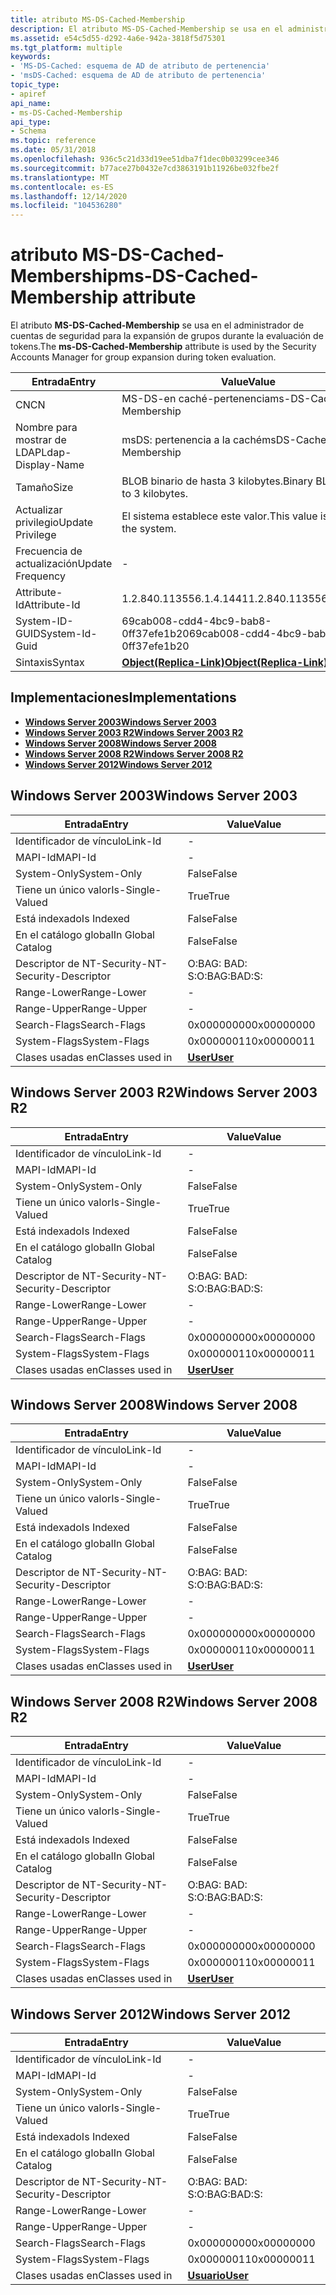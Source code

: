 ```yaml
---
title: atributo MS-DS-Cached-Membership
description: El atributo MS-DS-Cached-Membership se usa en el administrador de cuentas de seguridad para la expansión de grupos durante la evaluación de tokens.
ms.assetid: e54c5d55-d292-4a6e-942a-3818f5d75301
ms.tgt_platform: multiple
keywords:
- 'MS-DS-Cached: esquema de AD de atributo de pertenencia'
- 'msDS-Cached: esquema de AD de atributo de pertenencia'
topic_type:
- apiref
api_name:
- ms-DS-Cached-Membership
api_type:
- Schema
ms.topic: reference
ms.date: 05/31/2018
ms.openlocfilehash: 936c5c21d33d19ee51dba7f1dec0b03299cee346
ms.sourcegitcommit: b77ace27b0432e7cd3863191b11926be032fbe2f
ms.translationtype: MT
ms.contentlocale: es-ES
ms.lasthandoff: 12/14/2020
ms.locfileid: "104536280"
---
```

# <a name="ms-ds-cached-membership-attribute"></a><span data-ttu-id="198ad-105">atributo MS-DS-Cached-Membership</span><span class="sxs-lookup"><span data-stu-id="198ad-105">ms-DS-Cached-Membership attribute</span></span>

<span data-ttu-id="198ad-106">El atributo **MS-DS-Cached-Membership** se usa en el administrador de cuentas de seguridad para la expansión de grupos durante la evaluación de tokens.</span><span class="sxs-lookup"><span data-stu-id="198ad-106">The **ms-DS-Cached-Membership** attribute is used by the Security Accounts Manager for group expansion during token evaluation.</span></span>



| <span data-ttu-id="198ad-107">Entrada</span><span class="sxs-lookup"><span data-stu-id="198ad-107">Entry</span></span> | <span data-ttu-id="198ad-108">Value</span><span class="sxs-lookup"><span data-stu-id="198ad-108">Value</span></span> |
|-------------------|-------------------------------------------------------|
| <span data-ttu-id="198ad-109">CN</span><span class="sxs-lookup"><span data-stu-id="198ad-109">CN</span></span>                | <span data-ttu-id="198ad-110">MS-DS-en caché-pertenencia</span><span class="sxs-lookup"><span data-stu-id="198ad-110">ms-DS-Cached-Membership</span></span>                               |
| <span data-ttu-id="198ad-111">Nombre para mostrar de LDAP</span><span class="sxs-lookup"><span data-stu-id="198ad-111">Ldap-Display-Name</span></span> | <span data-ttu-id="198ad-112">msDS: pertenencia a la caché</span><span class="sxs-lookup"><span data-stu-id="198ad-112">msDS-Cached-Membership</span></span>                                |
| <span data-ttu-id="198ad-113">Tamaño</span><span class="sxs-lookup"><span data-stu-id="198ad-113">Size</span></span>              | <span data-ttu-id="198ad-114">BLOB binario de hasta 3 kilobytes.</span><span class="sxs-lookup"><span data-stu-id="198ad-114">Binary BLOB of up to 3 kilobytes.</span></span>                     |
| <span data-ttu-id="198ad-115">Actualizar privilegio</span><span class="sxs-lookup"><span data-stu-id="198ad-115">Update Privilege</span></span>  | <span data-ttu-id="198ad-116">El sistema establece este valor.</span><span class="sxs-lookup"><span data-stu-id="198ad-116">This value is set by the system.</span></span>                      |
| <span data-ttu-id="198ad-117">Frecuencia de actualización</span><span class="sxs-lookup"><span data-stu-id="198ad-117">Update Frequency</span></span>  | \-                                                    |
| <span data-ttu-id="198ad-118">Attribute-Id</span><span class="sxs-lookup"><span data-stu-id="198ad-118">Attribute-Id</span></span>      | <span data-ttu-id="198ad-119">1.2.840.113556.1.4.1441</span><span class="sxs-lookup"><span data-stu-id="198ad-119">1.2.840.113556.1.4.1441</span></span>                               |
| <span data-ttu-id="198ad-120">System-ID-GUID</span><span class="sxs-lookup"><span data-stu-id="198ad-120">System-Id-Guid</span></span>    | <span data-ttu-id="198ad-121">69cab008-cdd4-4bc9-bab8-0ff37efe1b20</span><span class="sxs-lookup"><span data-stu-id="198ad-121">69cab008-cdd4-4bc9-bab8-0ff37efe1b20</span></span>                  |
| <span data-ttu-id="198ad-122">Sintaxis</span><span class="sxs-lookup"><span data-stu-id="198ad-122">Syntax</span></span>            | [<span data-ttu-id="198ad-123">**Object(Replica-Link)**</span><span class="sxs-lookup"><span data-stu-id="198ad-123">**Object(Replica-Link)**</span></span>](s-object-replica-link.md) |



## <a name="implementations"></a><span data-ttu-id="198ad-124">Implementaciones</span><span class="sxs-lookup"><span data-stu-id="198ad-124">Implementations</span></span>

-   [<span data-ttu-id="198ad-125">**Windows Server 2003**</span><span class="sxs-lookup"><span data-stu-id="198ad-125">**Windows Server 2003**</span></span>](#windows-server-2003)
-   [<span data-ttu-id="198ad-126">**Windows Server 2003 R2**</span><span class="sxs-lookup"><span data-stu-id="198ad-126">**Windows Server 2003 R2**</span></span>](#windows-server-2003-r2)
-   [<span data-ttu-id="198ad-127">**Windows Server 2008**</span><span class="sxs-lookup"><span data-stu-id="198ad-127">**Windows Server 2008**</span></span>](#windows-server-2008)
-   [<span data-ttu-id="198ad-128">**Windows Server 2008 R2**</span><span class="sxs-lookup"><span data-stu-id="198ad-128">**Windows Server 2008 R2**</span></span>](#windows-server-2008-r2)
-   [<span data-ttu-id="198ad-129">**Windows Server 2012**</span><span class="sxs-lookup"><span data-stu-id="198ad-129">**Windows Server 2012**</span></span>](#windows-server-2012)

## <a name="windows-server-2003"></a><span data-ttu-id="198ad-130">Windows Server 2003</span><span class="sxs-lookup"><span data-stu-id="198ad-130">Windows Server 2003</span></span>



| <span data-ttu-id="198ad-131">Entrada</span><span class="sxs-lookup"><span data-stu-id="198ad-131">Entry</span></span> | <span data-ttu-id="198ad-132">Value</span><span class="sxs-lookup"><span data-stu-id="198ad-132">Value</span></span> |
|------------------------|-----------------------------------|
| <span data-ttu-id="198ad-133">Identificador de vínculo</span><span class="sxs-lookup"><span data-stu-id="198ad-133">Link-Id</span></span>                | \-                                |
| <span data-ttu-id="198ad-134">MAPI-Id</span><span class="sxs-lookup"><span data-stu-id="198ad-134">MAPI-Id</span></span>                | \-                                |
| <span data-ttu-id="198ad-135">System-Only</span><span class="sxs-lookup"><span data-stu-id="198ad-135">System-Only</span></span>            | <span data-ttu-id="198ad-136">False</span><span class="sxs-lookup"><span data-stu-id="198ad-136">False</span></span>                             |
| <span data-ttu-id="198ad-137">Tiene un único valor</span><span class="sxs-lookup"><span data-stu-id="198ad-137">Is-Single-Valued</span></span>       | <span data-ttu-id="198ad-138">True</span><span class="sxs-lookup"><span data-stu-id="198ad-138">True</span></span>                              |
| <span data-ttu-id="198ad-139">Está indexado</span><span class="sxs-lookup"><span data-stu-id="198ad-139">Is Indexed</span></span>             | <span data-ttu-id="198ad-140">False</span><span class="sxs-lookup"><span data-stu-id="198ad-140">False</span></span>                             |
| <span data-ttu-id="198ad-141">En el catálogo global</span><span class="sxs-lookup"><span data-stu-id="198ad-141">In Global Catalog</span></span>      | <span data-ttu-id="198ad-142">False</span><span class="sxs-lookup"><span data-stu-id="198ad-142">False</span></span>                             |
| <span data-ttu-id="198ad-143">Descriptor de NT-Security-</span><span class="sxs-lookup"><span data-stu-id="198ad-143">NT-Security-Descriptor</span></span> | <span data-ttu-id="198ad-144">O:BAG: BAD: S:</span><span class="sxs-lookup"><span data-stu-id="198ad-144">O:BAG:BAD:S:</span></span>                      |
| <span data-ttu-id="198ad-145">Range-Lower</span><span class="sxs-lookup"><span data-stu-id="198ad-145">Range-Lower</span></span>            | \-                                |
| <span data-ttu-id="198ad-146">Range-Upper</span><span class="sxs-lookup"><span data-stu-id="198ad-146">Range-Upper</span></span>            | \-                                |
| <span data-ttu-id="198ad-147">Search-Flags</span><span class="sxs-lookup"><span data-stu-id="198ad-147">Search-Flags</span></span>           | <span data-ttu-id="198ad-148">0x00000000</span><span class="sxs-lookup"><span data-stu-id="198ad-148">0x00000000</span></span>                        |
| <span data-ttu-id="198ad-149">System-Flags</span><span class="sxs-lookup"><span data-stu-id="198ad-149">System-Flags</span></span>           | <span data-ttu-id="198ad-150">0x00000011</span><span class="sxs-lookup"><span data-stu-id="198ad-150">0x00000011</span></span>                        |
| <span data-ttu-id="198ad-151">Clases usadas en</span><span class="sxs-lookup"><span data-stu-id="198ad-151">Classes used in</span></span>        | [<span data-ttu-id="198ad-152">**User**</span><span class="sxs-lookup"><span data-stu-id="198ad-152">**User**</span></span>](c-user.md)<br/> |



## <a name="windows-server-2003-r2"></a><span data-ttu-id="198ad-153">Windows Server 2003 R2</span><span class="sxs-lookup"><span data-stu-id="198ad-153">Windows Server 2003 R2</span></span>



| <span data-ttu-id="198ad-154">Entrada</span><span class="sxs-lookup"><span data-stu-id="198ad-154">Entry</span></span> | <span data-ttu-id="198ad-155">Value</span><span class="sxs-lookup"><span data-stu-id="198ad-155">Value</span></span> |
|------------------------|-----------------------------------|
| <span data-ttu-id="198ad-156">Identificador de vínculo</span><span class="sxs-lookup"><span data-stu-id="198ad-156">Link-Id</span></span>                | \-                                |
| <span data-ttu-id="198ad-157">MAPI-Id</span><span class="sxs-lookup"><span data-stu-id="198ad-157">MAPI-Id</span></span>                | \-                                |
| <span data-ttu-id="198ad-158">System-Only</span><span class="sxs-lookup"><span data-stu-id="198ad-158">System-Only</span></span>            | <span data-ttu-id="198ad-159">False</span><span class="sxs-lookup"><span data-stu-id="198ad-159">False</span></span>                             |
| <span data-ttu-id="198ad-160">Tiene un único valor</span><span class="sxs-lookup"><span data-stu-id="198ad-160">Is-Single-Valued</span></span>       | <span data-ttu-id="198ad-161">True</span><span class="sxs-lookup"><span data-stu-id="198ad-161">True</span></span>                              |
| <span data-ttu-id="198ad-162">Está indexado</span><span class="sxs-lookup"><span data-stu-id="198ad-162">Is Indexed</span></span>             | <span data-ttu-id="198ad-163">False</span><span class="sxs-lookup"><span data-stu-id="198ad-163">False</span></span>                             |
| <span data-ttu-id="198ad-164">En el catálogo global</span><span class="sxs-lookup"><span data-stu-id="198ad-164">In Global Catalog</span></span>      | <span data-ttu-id="198ad-165">False</span><span class="sxs-lookup"><span data-stu-id="198ad-165">False</span></span>                             |
| <span data-ttu-id="198ad-166">Descriptor de NT-Security-</span><span class="sxs-lookup"><span data-stu-id="198ad-166">NT-Security-Descriptor</span></span> | <span data-ttu-id="198ad-167">O:BAG: BAD: S:</span><span class="sxs-lookup"><span data-stu-id="198ad-167">O:BAG:BAD:S:</span></span>                      |
| <span data-ttu-id="198ad-168">Range-Lower</span><span class="sxs-lookup"><span data-stu-id="198ad-168">Range-Lower</span></span>            | \-                                |
| <span data-ttu-id="198ad-169">Range-Upper</span><span class="sxs-lookup"><span data-stu-id="198ad-169">Range-Upper</span></span>            | \-                                |
| <span data-ttu-id="198ad-170">Search-Flags</span><span class="sxs-lookup"><span data-stu-id="198ad-170">Search-Flags</span></span>           | <span data-ttu-id="198ad-171">0x00000000</span><span class="sxs-lookup"><span data-stu-id="198ad-171">0x00000000</span></span>                        |
| <span data-ttu-id="198ad-172">System-Flags</span><span class="sxs-lookup"><span data-stu-id="198ad-172">System-Flags</span></span>           | <span data-ttu-id="198ad-173">0x00000011</span><span class="sxs-lookup"><span data-stu-id="198ad-173">0x00000011</span></span>                        |
| <span data-ttu-id="198ad-174">Clases usadas en</span><span class="sxs-lookup"><span data-stu-id="198ad-174">Classes used in</span></span>        | [<span data-ttu-id="198ad-175">**User**</span><span class="sxs-lookup"><span data-stu-id="198ad-175">**User**</span></span>](c-user.md)<br/> |



## <a name="windows-server-2008"></a><span data-ttu-id="198ad-176">Windows Server 2008</span><span class="sxs-lookup"><span data-stu-id="198ad-176">Windows Server 2008</span></span>



| <span data-ttu-id="198ad-177">Entrada</span><span class="sxs-lookup"><span data-stu-id="198ad-177">Entry</span></span> | <span data-ttu-id="198ad-178">Value</span><span class="sxs-lookup"><span data-stu-id="198ad-178">Value</span></span> |
|------------------------|-----------------------------------|
| <span data-ttu-id="198ad-179">Identificador de vínculo</span><span class="sxs-lookup"><span data-stu-id="198ad-179">Link-Id</span></span>                | \-                                |
| <span data-ttu-id="198ad-180">MAPI-Id</span><span class="sxs-lookup"><span data-stu-id="198ad-180">MAPI-Id</span></span>                | \-                                |
| <span data-ttu-id="198ad-181">System-Only</span><span class="sxs-lookup"><span data-stu-id="198ad-181">System-Only</span></span>            | <span data-ttu-id="198ad-182">False</span><span class="sxs-lookup"><span data-stu-id="198ad-182">False</span></span>                             |
| <span data-ttu-id="198ad-183">Tiene un único valor</span><span class="sxs-lookup"><span data-stu-id="198ad-183">Is-Single-Valued</span></span>       | <span data-ttu-id="198ad-184">True</span><span class="sxs-lookup"><span data-stu-id="198ad-184">True</span></span>                              |
| <span data-ttu-id="198ad-185">Está indexado</span><span class="sxs-lookup"><span data-stu-id="198ad-185">Is Indexed</span></span>             | <span data-ttu-id="198ad-186">False</span><span class="sxs-lookup"><span data-stu-id="198ad-186">False</span></span>                             |
| <span data-ttu-id="198ad-187">En el catálogo global</span><span class="sxs-lookup"><span data-stu-id="198ad-187">In Global Catalog</span></span>      | <span data-ttu-id="198ad-188">False</span><span class="sxs-lookup"><span data-stu-id="198ad-188">False</span></span>                             |
| <span data-ttu-id="198ad-189">Descriptor de NT-Security-</span><span class="sxs-lookup"><span data-stu-id="198ad-189">NT-Security-Descriptor</span></span> | <span data-ttu-id="198ad-190">O:BAG: BAD: S:</span><span class="sxs-lookup"><span data-stu-id="198ad-190">O:BAG:BAD:S:</span></span>                      |
| <span data-ttu-id="198ad-191">Range-Lower</span><span class="sxs-lookup"><span data-stu-id="198ad-191">Range-Lower</span></span>            | \-                                |
| <span data-ttu-id="198ad-192">Range-Upper</span><span class="sxs-lookup"><span data-stu-id="198ad-192">Range-Upper</span></span>            | \-                                |
| <span data-ttu-id="198ad-193">Search-Flags</span><span class="sxs-lookup"><span data-stu-id="198ad-193">Search-Flags</span></span>           | <span data-ttu-id="198ad-194">0x00000000</span><span class="sxs-lookup"><span data-stu-id="198ad-194">0x00000000</span></span>                        |
| <span data-ttu-id="198ad-195">System-Flags</span><span class="sxs-lookup"><span data-stu-id="198ad-195">System-Flags</span></span>           | <span data-ttu-id="198ad-196">0x00000011</span><span class="sxs-lookup"><span data-stu-id="198ad-196">0x00000011</span></span>                        |
| <span data-ttu-id="198ad-197">Clases usadas en</span><span class="sxs-lookup"><span data-stu-id="198ad-197">Classes used in</span></span>        | [<span data-ttu-id="198ad-198">**User**</span><span class="sxs-lookup"><span data-stu-id="198ad-198">**User**</span></span>](c-user.md)<br/> |



## <a name="windows-server-2008-r2"></a><span data-ttu-id="198ad-199">Windows Server 2008 R2</span><span class="sxs-lookup"><span data-stu-id="198ad-199">Windows Server 2008 R2</span></span>



| <span data-ttu-id="198ad-200">Entrada</span><span class="sxs-lookup"><span data-stu-id="198ad-200">Entry</span></span> | <span data-ttu-id="198ad-201">Value</span><span class="sxs-lookup"><span data-stu-id="198ad-201">Value</span></span> |
|------------------------|-----------------------------------|
| <span data-ttu-id="198ad-202">Identificador de vínculo</span><span class="sxs-lookup"><span data-stu-id="198ad-202">Link-Id</span></span>                | \-                                |
| <span data-ttu-id="198ad-203">MAPI-Id</span><span class="sxs-lookup"><span data-stu-id="198ad-203">MAPI-Id</span></span>                | \-                                |
| <span data-ttu-id="198ad-204">System-Only</span><span class="sxs-lookup"><span data-stu-id="198ad-204">System-Only</span></span>            | <span data-ttu-id="198ad-205">False</span><span class="sxs-lookup"><span data-stu-id="198ad-205">False</span></span>                             |
| <span data-ttu-id="198ad-206">Tiene un único valor</span><span class="sxs-lookup"><span data-stu-id="198ad-206">Is-Single-Valued</span></span>       | <span data-ttu-id="198ad-207">True</span><span class="sxs-lookup"><span data-stu-id="198ad-207">True</span></span>                              |
| <span data-ttu-id="198ad-208">Está indexado</span><span class="sxs-lookup"><span data-stu-id="198ad-208">Is Indexed</span></span>             | <span data-ttu-id="198ad-209">False</span><span class="sxs-lookup"><span data-stu-id="198ad-209">False</span></span>                             |
| <span data-ttu-id="198ad-210">En el catálogo global</span><span class="sxs-lookup"><span data-stu-id="198ad-210">In Global Catalog</span></span>      | <span data-ttu-id="198ad-211">False</span><span class="sxs-lookup"><span data-stu-id="198ad-211">False</span></span>                             |
| <span data-ttu-id="198ad-212">Descriptor de NT-Security-</span><span class="sxs-lookup"><span data-stu-id="198ad-212">NT-Security-Descriptor</span></span> | <span data-ttu-id="198ad-213">O:BAG: BAD: S:</span><span class="sxs-lookup"><span data-stu-id="198ad-213">O:BAG:BAD:S:</span></span>                      |
| <span data-ttu-id="198ad-214">Range-Lower</span><span class="sxs-lookup"><span data-stu-id="198ad-214">Range-Lower</span></span>            | \-                                |
| <span data-ttu-id="198ad-215">Range-Upper</span><span class="sxs-lookup"><span data-stu-id="198ad-215">Range-Upper</span></span>            | \-                                |
| <span data-ttu-id="198ad-216">Search-Flags</span><span class="sxs-lookup"><span data-stu-id="198ad-216">Search-Flags</span></span>           | <span data-ttu-id="198ad-217">0x00000000</span><span class="sxs-lookup"><span data-stu-id="198ad-217">0x00000000</span></span>                        |
| <span data-ttu-id="198ad-218">System-Flags</span><span class="sxs-lookup"><span data-stu-id="198ad-218">System-Flags</span></span>           | <span data-ttu-id="198ad-219">0x00000011</span><span class="sxs-lookup"><span data-stu-id="198ad-219">0x00000011</span></span>                        |
| <span data-ttu-id="198ad-220">Clases usadas en</span><span class="sxs-lookup"><span data-stu-id="198ad-220">Classes used in</span></span>        | [<span data-ttu-id="198ad-221">**User**</span><span class="sxs-lookup"><span data-stu-id="198ad-221">**User**</span></span>](c-user.md)<br/> |



## <a name="windows-server-2012"></a><span data-ttu-id="198ad-222">Windows Server 2012</span><span class="sxs-lookup"><span data-stu-id="198ad-222">Windows Server 2012</span></span>



| <span data-ttu-id="198ad-223">Entrada</span><span class="sxs-lookup"><span data-stu-id="198ad-223">Entry</span></span> | <span data-ttu-id="198ad-224">Value</span><span class="sxs-lookup"><span data-stu-id="198ad-224">Value</span></span> |
|------------------------|-----------------------------------|
| <span data-ttu-id="198ad-225">Identificador de vínculo</span><span class="sxs-lookup"><span data-stu-id="198ad-225">Link-Id</span></span>                | \-                                |
| <span data-ttu-id="198ad-226">MAPI-Id</span><span class="sxs-lookup"><span data-stu-id="198ad-226">MAPI-Id</span></span>                | \-                                |
| <span data-ttu-id="198ad-227">System-Only</span><span class="sxs-lookup"><span data-stu-id="198ad-227">System-Only</span></span>            | <span data-ttu-id="198ad-228">False</span><span class="sxs-lookup"><span data-stu-id="198ad-228">False</span></span>                             |
| <span data-ttu-id="198ad-229">Tiene un único valor</span><span class="sxs-lookup"><span data-stu-id="198ad-229">Is-Single-Valued</span></span>       | <span data-ttu-id="198ad-230">True</span><span class="sxs-lookup"><span data-stu-id="198ad-230">True</span></span>                              |
| <span data-ttu-id="198ad-231">Está indexado</span><span class="sxs-lookup"><span data-stu-id="198ad-231">Is Indexed</span></span>             | <span data-ttu-id="198ad-232">False</span><span class="sxs-lookup"><span data-stu-id="198ad-232">False</span></span>                             |
| <span data-ttu-id="198ad-233">En el catálogo global</span><span class="sxs-lookup"><span data-stu-id="198ad-233">In Global Catalog</span></span>      | <span data-ttu-id="198ad-234">False</span><span class="sxs-lookup"><span data-stu-id="198ad-234">False</span></span>                             |
| <span data-ttu-id="198ad-235">Descriptor de NT-Security-</span><span class="sxs-lookup"><span data-stu-id="198ad-235">NT-Security-Descriptor</span></span> | <span data-ttu-id="198ad-236">O:BAG: BAD: S:</span><span class="sxs-lookup"><span data-stu-id="198ad-236">O:BAG:BAD:S:</span></span>                      |
| <span data-ttu-id="198ad-237">Range-Lower</span><span class="sxs-lookup"><span data-stu-id="198ad-237">Range-Lower</span></span>            | \-                                |
| <span data-ttu-id="198ad-238">Range-Upper</span><span class="sxs-lookup"><span data-stu-id="198ad-238">Range-Upper</span></span>            | \-                                |
| <span data-ttu-id="198ad-239">Search-Flags</span><span class="sxs-lookup"><span data-stu-id="198ad-239">Search-Flags</span></span>           | <span data-ttu-id="198ad-240">0x00000000</span><span class="sxs-lookup"><span data-stu-id="198ad-240">0x00000000</span></span>                        |
| <span data-ttu-id="198ad-241">System-Flags</span><span class="sxs-lookup"><span data-stu-id="198ad-241">System-Flags</span></span>           | <span data-ttu-id="198ad-242">0x00000011</span><span class="sxs-lookup"><span data-stu-id="198ad-242">0x00000011</span></span>                        |
| <span data-ttu-id="198ad-243">Clases usadas en</span><span class="sxs-lookup"><span data-stu-id="198ad-243">Classes used in</span></span>        | [<span data-ttu-id="198ad-244">**Usuario**</span><span class="sxs-lookup"><span data-stu-id="198ad-244">**User**</span></span>](c-user.md)<br/> |



 

 





